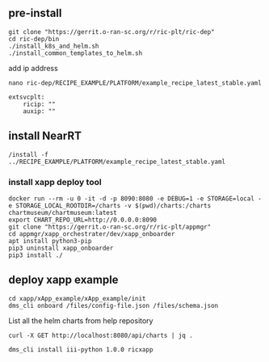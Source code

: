 ## pre-install
```
git clone "https://gerrit.o-ran-sc.org/r/ric-plt/ric-dep"
cd ric-dep/bin
./install_k8s_and_helm.sh
./install_common_templates_to_helm.sh
```
add ip address
```
nano ric-dep/RECIPE_EXAMPLE/PLATFORM/example_recipe_latest_stable.yaml
```
```
extsvcplt:
	ricip: ""
	auxip: ""
```
## install NearRT
```
/install -f ../RECIPE_EXAMPLE/PLATFORM/example_recipe_latest_stable.yaml
```
### install xapp deploy tool
```
docker run --rm -u 0 -it -d -p 8090:8080 -e DEBUG=1 -e STORAGE=local -e STORAGE_LOCAL_ROOTDIR=/charts -v $(pwd)/charts:/charts chartmuseum/chartmuseum:latest
export CHART_REPO_URL=http://0.0.0.0:8090
git clone "https://gerrit.o-ran-sc.org/r/ric-plt/appmgr"
cd appmgr/xapp_orchestrater/dev/xapp_onboarder
apt install python3-pip
pip3 uninstall xapp_onboarder
pip3 install ./
```
## deploy xapp example
```
cd xapp/xApp_example/xApp_example/init
dms_cli onboard /files/config-file.json /files/schema.json
```
List all the helm charts from help repository
```
curl -X GET http://localhost:8080/api/charts | jq .
```
```
dms_cli install iii-python 1.0.0 ricxapp
```
